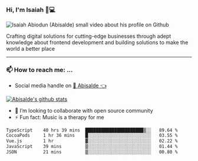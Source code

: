 ### Hi, I'm Isaiah 🌻💻

<img src="https://res.cloudinary.com/abisalde/image/upload/c_scale,h_311,w_816/v1616039512/Abisalde_github.gif" alt="Isaiah Abiodun (Abisalde) small video about his profile on Github">

Crafting digital solutions for cutting-edge businesses through adept knowledge about frontend development and building solutions to make the world a better place
<hr>

### 📫 How to reach me: ...
- Social media handle on <a href="https://twitter.com/abisalde">🔔  Abisalde   👈</a>


[![Abisalde's github stats](https://github-readme-stats.vercel.app/api?username=abisalde)](https://github.com/abisalde/github-readme-stats)

- 👯 I’m looking to collaborate with open source community
- ⚡ Fun fact: Music is a therapy for me


<!--
**abisalde/Abisalde** is a ✨ _special_ ✨ repository because its `README.md` (this file) appears on your GitHub profile.

Here are some ideas to get you started:


- 👯 I’m looking to collaborate with open source community
- 🤔 I’m looking for help with ...
- 💬 Ask me about ...
- 📫 How to reach me: ...
- 😄 Pronouns: ...
- ⚡ Fun fact: ...
-->

<!--START_SECTION:waka-->

```txt
TypeScript    40 hrs 39 mins  ██████████████████████▒░░   89.64 %
CocoaPods     1 hr 36 mins    █░░░░░░░░░░░░░░░░░░░░░░░░   03.55 %
Vue.js        1 hr            ▓░░░░░░░░░░░░░░░░░░░░░░░░   02.22 %
JavaScript    39 mins         ▒░░░░░░░░░░░░░░░░░░░░░░░░   01.44 %
JSON          21 mins         ▒░░░░░░░░░░░░░░░░░░░░░░░░   00.80 %
```

<!--END_SECTION:waka-->

